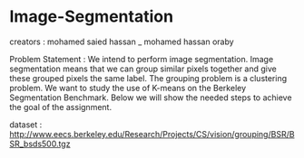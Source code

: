 # Image-Segmentation
creators : mohamed saied hassan _ mohamed hassan oraby

Problem Statement :
We intend to perform image segmentation. Image segmentation means that we can 
group similar pixels together and give these grouped pixels the same label. The 
grouping problem is a clustering problem. We want to study the use of K-means on 
the Berkeley Segmentation Benchmark. Below we will show the needed steps to 
achieve the goal of the assignment.

dataset : http://www.eecs.berkeley.edu/Research/Projects/CS/vision/grouping/BSR/BSR_bsds500.tgz

